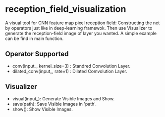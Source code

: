 # reception_field_visualization
A visual tool for CNN feature map pixel reception field: Constructing the net by operators just like in deep-learning framewok. Then use  Visualizer to generate the reception-field image of layer you wanted. A simple example can be find in main function.

## Operator Supported
- conv(input_, kernel_size=3) : Standred Convolution Layer.
- dilated_conv(input_, rate=1) : Dilated Comvolution Layer.

## Visualizer
- visual(input_): Generate Visible Images and Show.
- save(path): Save Visible Images in 'path'.
- show(): Show Visible Images.

